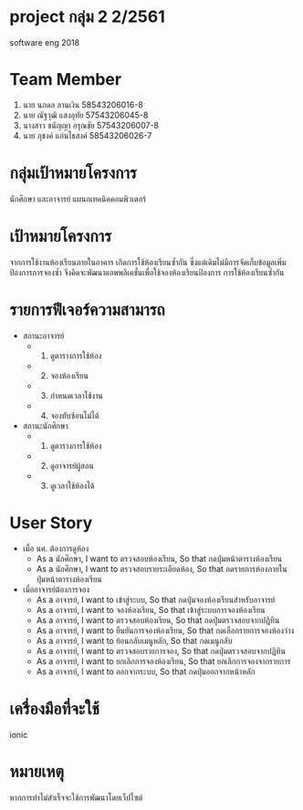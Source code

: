 # project กลุ่ม 2 2/2561
software eng 2018

# Team Member
  1. นาย นภดล ลานเงิน 58543206016-8
  2. นาย ณัฐวุฒิ แสงอุทัย 57543206045-8
  3. นางสาว ชนัญญา อรุณชัย 57543206007-8
  4. นาย ภุชงค์ แก่นไธสงค์ 58543206026-7

# กลุ่มเป้าหมายโครงการ
  นักศึกษา และอาจารย์ แผนกเทคนิคคอมพิวเตอร์

# เป้าหมายโครงการ
  จากการใช้งานห้องเรียนภายในอาคาร เกิดการใช้ห้องเรียนซ้ำกัน ซึ่งแต่เดิมไม่มีการจัดเก็บข้อมูลเพิ่มป้องการการจองซ้ำ จึงคิดจะพัฒนาแอพพลิเคชั่นเพื่อใช้จองห้องเรียนป้องการ การใช้ห้องเรียนซ้ำกัน

# รายการฟีเจอร์ความสามารถ
  - สถานะอาจารย์
    - 1. ดูตารางการใช้ห้อง
    - 2. จองห้องเรียน
    - 3. กำหนดเวลาใช้งาน
    - 4. จองทับซ้อนไม่ได้
  - สถานะนักศึกษา
    - 1. ดูตารางการใช้ห้อง
    - 2. ดูอาจารย์ผู้สอน
    - 3. ดูเวลาใช้ห้องได้
# User Story
  - เมื่อ นศ. ต้องการดูห้อง 
    - As a นักศึกษา, I want to ตรวจสอบห้องเรียน, So that กดปุ่มหน้าตารางห้องเรียน
    - As a นักศึกษา, I want to ตรวจสอบรายระเอียดห้อง, So that กดรายการห้องภายใน ปุ่มหน้าตารางห้องเรียน
  - เมื่ออาจารย์ต้องการจอง
    - As a อาจารย์, I want to เข้าสู่ระบบ, So that กดปุ่มจองห้องเรียนสำหรับอาจารย์
    - As a อาจารย์, I want to จองห้องเรียน, So that เข้าสู่ระบบการจองห้องเรียน
    - As a อาจารย์, I want to ตรวจสอบห้องเรียน, So that กดปุ่มตรวจสอบจากปฏิทิน
    - As a อาจารย์, I want to ยืนยันการจองห้องเรียน, So that กดเลือกรายการจองห้องว่าง
    - As a อาจารย์, I want to ย้อนกลับเมนูหลัก, So that กดเมนูกลับ
    - As a อาจารย์, I want to ตรวจสอบรายการจอง, So that กดปุ่มตรวจสอบจากปฏิทิน
    - As a อาจารย์, I want to ยกเลิกการจองห้องเรียน, So that ยกเลิกการจองจากรายการ 
    - As a อาจารย์, I want to ออกจากระบบ, So that กดปุ่มออกจากหน้าหลัก
    
# เครื่องมือที่จะใช้
  ionic

# หมายเหตุ
  หากการทำไม่สำเร็จจะใช้การพัฒนาโดยเว็ปไซต์
